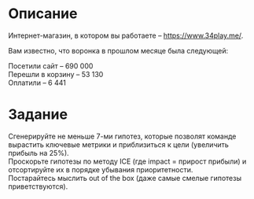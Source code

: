 # Описание
Интернет-магазин, в котором вы работаете – https://www.34play.me/.

Вам известно, что воронка в прошлом месяце была следующей:

Посетили сайт – 690 000\
Перешли в корзину – 53 130\
Оплатили – 6 441

# Задание
Сгенерируйте не меньше 7-ми гипотез, которые позволят команде вырастить ключевые метрики и приблизиться к цели  (увеличить прибыль на 25%).\
Проскорьте гипотезы по методу ICE (где impact = прирост прибыли) и отсортируйте их в порядке убывания  приоритетности.\
Постарайтесь мыслить out of the box (даже самые смелые гипотезы приветствуются).  
